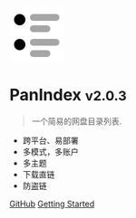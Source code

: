 ![logo](_media/index.png)

# PanIndex <small>v2.0.3</small>

> 一个简易的网盘目录列表.
>
- 跨平台、易部署
- 多模式，多账户
- 多主题
- 下载直链
- 防盗链


[GitHub](https://github.com/libsgh/PanIndex/)
[Getting Started](quickstart.md)

